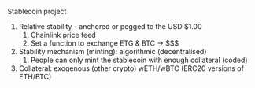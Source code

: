 Stablecoin project

1. Relative stability - anchored or pegged to the USD $1.00
   1. Chainlink price feed
   2. Set a function to exchange ETG & BTC -> $$$
2. Stability mechanism (minting): algorithmic (decentralised)
   1. People can only mint the stablecoin with enough collateral (coded)
3. Collateral: exogenous (other crypto) wETH/wBTC (ERC20 versions of ETH/BTC)





